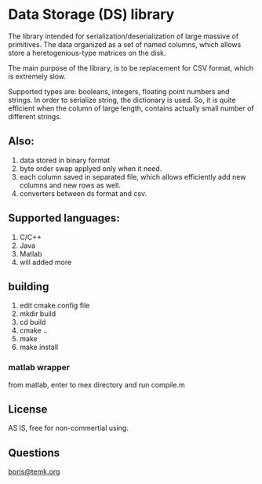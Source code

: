 # Data Storage (DS) library

The library intended for serialization/deserialization of large massive of primitives.
The data organized as a set of named columns, which allows store a heretogenious-type matrices on the disk.

The main purpose of the library, is to be replacement for CSV format, which is extremely slow. 

Supported types are: booleans, integers, floating point numbers and strings. 
In order to serialize string, the dictionary is used. So, it is quite efficient when the column of large length, contains actually small number of different strings.

## Also:

 1. data stored in binary format
 2. byte order swap applyed only when it need. 
 3. each column saved in separated file, which allows efficiently add new columns and new rows as well.
 4. converters between ds format and csv.

## Supported languages:

 1. C/C++
 2. Java
 3. Matlab
 4. will added more


## building

 1. edit cmake.config file
 2. mkdir build
 3. cd build
 4. cmake .. 
 5. make 
 6. make install

### matlab wrapper
from matlab, enter to mex directory and run compile.m

## License
AS IS, free for non-commertial using.


## Questions
boris@temk.org
